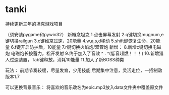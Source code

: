# tanki
持续更新三年的坦克游戏项目


（须安装pygame和pywin32）
新概念坦克
1.点击屏幕发射
2.q键切换mugnum,e键切换railgun
3.c键维京过速，20能量
4.w,a,s,d移动
5.shift键恢复生命，20能量
6.f键开启防护盾，10能量
7.r键切换火焰炮/双管炮
新增：
8.新增c键切换电磁炮
  电磁炮长按蓄力，松开发射
9.终于加入了音效 ^ . ^(低音超燃！！！)
10.新增猎人过速装置，Tab键释放，消耗10能量
11.加入了新BOSS种类

玩法：
前期节奏较缓，尽量发育，少用技能
后期集中注意，灵活走位，一招制敌
版本1.7

可以更换背景音乐：
将喜欢的音乐改名为epic.mp3放入data文件夹中覆盖原文件
